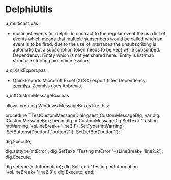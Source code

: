 # DelphiUtils

u_multicast.pas 
- multicast events for delphi. in contract to the regular event this is a list of events which means that multiple subscribers would be called when an event is to be fired. due to the use of interfaces the unsubscribing is automatic but a subscription token needs to be kept while subscribed. Dependency: IEntity which is not yet shared here. IEntity is list/map structure storing pairs name->value.

u_qrXslxExport.pas 
- QuickReports Microsoft Excel (XLSX) export filter. Dependency: [zexmlss](http://avemey.com/zexmlss/index.php?lang=en). Zexmlss uses Abbrevia.

u_intfCustomMessageBox.pas

allows creating Windows MessageBoxes like this:


procedure TTestCustomMessageDialog.test_CustomMessageDlg;
var
  dlg: ICustomMessageBox;
begin
  dlg := CustomMessageDlg.SetText(
           'Testing mtWarning '+sLineBreak+
           'line2.1')
         .SetType(mtWarning)
         .SetButtons(['button1','button2'])
         .SetDefBtn('button1');
  
  dlg.Execute;
  
  dlg.settype(mtError);
  dlg.SetText(
           'Testing mtError '+sLineBreak+
           'line2.2');
  dlg.Execute;
  
  dlg.settype(mtInformation);
  dlg.SetText(
           'Testing mtInformation '+sLineBreak+
           'line2.3');
  dlg.Execute;
end;
